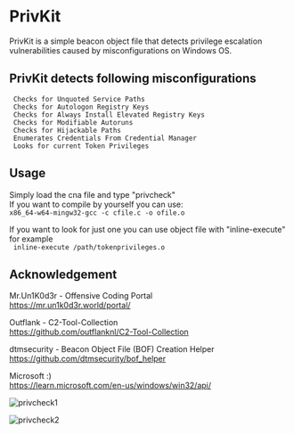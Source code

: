 # PrivKit
PrivKit is a simple beacon object file that detects privilege escalation vulnerabilities caused by misconfigurations on Windows OS.

## PrivKit detects following misconfigurations

```
 Checks for Unquoted Service Paths
 Checks for Autologon Registry Keys
 Checks for Always Install Elevated Registry Keys
 Checks for Modifiable Autoruns
 Checks for Hijackable Paths
 Enumerates Credentials From Credential Manager
 Looks for current Token Privileges
 ```
 
 ## Usage
 
 Simply load the cna file and type "privcheck"<br>
 If you want to compile by yourself you can use:<br>
```x86_64-w64-mingw32-gcc -c cfile.c -o ofile.o```

If you want to look for just one you can use object file with "inline-execute" for example<br>
``` inline-execute /path/tokenprivileges.o```

 ## Acknowledgement
 
 Mr.Un1K0d3r - Offensive Coding Portal <br>
https://mr.un1k0d3r.world/portal/

Outflank - C2-Tool-Collection<br>
https://github.com/outflanknl/C2-Tool-Collection

dtmsecurity - Beacon Object File (BOF) Creation Helper<br>
https://github.com/dtmsecurity/bof_helper

Microsoft :) <br>
https://learn.microsoft.com/en-us/windows/win32/api/

![privcheck1](https://user-images.githubusercontent.com/48562581/226249192-84da03d5-435a-4da0-a6e6-4c451d2403e4.PNG)

![privcheck2](https://user-images.githubusercontent.com/48562581/226249135-a2444998-8c4f-4783-9b60-726c887032e4.PNG)


